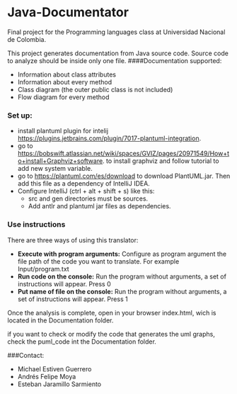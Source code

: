 # Java-Documentator


Final project for the Programming languages class at Universidad Nacional de Colombia.

This project generates documentation from Java source code. Source code to analyze should be inside only one file.
####Documentation supported:
- Information about class attributes
- Information about every method
- Class diagram (the outer public class is not included)
- Flow diagram for every method
### Set up:

- install plantuml plugin for intelij https://plugins.jetbrains.com/plugin/7017-plantuml-integration.
- go to https://bobswift.atlassian.net/wiki/spaces/GVIZ/pages/20971549/How+to+install+Graphviz+software.
to install graphviz and follow tutorial to add new system variable.
- go to https://plantuml.com/es/download to download PlantUML.jar. Then add this file as a dependency of IntelliJ IDEA.
- Configure IntelliJ (ctrl + alt + shift + s) like this:
    - src and gen directories must be sources.
    - Add antlr and plantuml jar files as dependencies.
### Use instructions

There are three ways of using this translator:
- **Execute with program arguments:** Configure as program argument the file path of the code you want to translate.
For example Input/program.txt
- **Run code on the console:** Run the program without arguments, a set of instructions will appear. Press 0
- **Put name of file on the console:** Run the program without arguments, a set of instructions will appear. Press 1

Once the analysis is complete, open in your browser index.html, wich is located in the Documentation folder.

if you want to check or modify the code that generates the uml graphs, check the puml_code int the Documentation folder.

###Contact:
- Michael Estiven Guerrero
- Andrés Felipe Moya
- Esteban Jaramillo Sarmiento